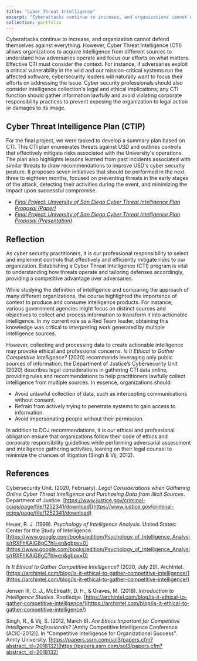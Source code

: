 ```yaml
---
title: "Cyber Threat Intelligence"
excerpt: "Cyberattacks continue to increase, and organizations cannot defend themselves against everything. However, Cyber Threat Intelligence (CTI) allows organizations to acquire intelligence from different sources to understand how adversaries operate and focus their efforts on what matters. This section discusses the definition of CTI, its professional and ethical considerations."
collection: portfolio
---
```


Cyberattacks continue to increase, and organization cannot defend themselves against everything. However, Cyber Threat Intelligence (CTI) allows organizations to acquire intelligence from different sources to understand how adversaries operate and focus our efforts on what matters. Effective CTI must consider the context. For instance, if adversaries exploit a critical vulnerability in the wild and our mission-critical systems run the affected software, cybersecurity leaders will naturally want to focus their efforts on addressing the issue. Cyber security professionals should also consider intelligence collection's legal and ethical implications; any CTI function should gather information lawfully and avoid violating corporate responsibility practices to prevent exposing the organization to legal action or damages to its image.


## Cyber Threat Intelligence Plan (CTIP)

For the final project, we were tasked to develop a summary plan based on CTI. This CTI plan enumerates threats against USD and outlines controls that effectively mitigate risks associated with the University's operations. The plan also highlights lessons learned from past incidents associated with similar threats to draw recommendations to improve USD's cyber security posture. It proposes seven initiatives that should be performed in the next three to eighteen months, focused on preventing threats in the early stages of the attack, detecting their activities during the event, and minimizing the impact upon successful compromise.

* _[Final Project: University of San Diego Cyber Threat Intelligence Plan Proposal (Paper)](http://danielcmarques.github.io/files/coursework/csol580/Assignment.CSOL580.Final_Project_CTI_Plan_Paper.Daniel_Cordeiro_Marques.pdf)_
* _[Final Project: University of San Diego Cyber Threat Intelligence Plan Proposal (Presentation)](http://danielcmarques.github.io/files/coursework/csol580/Assignment.CSOL580.Final_Project_CTI_Plan_Presentation.Daniel_Cordeiro_Marques.pdf)_


## Reflection

As cyber security practitioners, it is our professional responsibility to select and implement controls that effectively and efficiently mitigate risks to our organization. Establishing a Cyber Threat Intelligence (CTI) program is vital to understanding how threats operate and tailoring defenses accordingly, providing a competitive advantage over adversaries.

While studying the definition of intelligence and comparing the approach of many different organizations, the course highlighted the importance of context to produce and consume intelligence products. For instance, various government agencies might focus on distinct sources and objectives to collect and process information to transform it into actionable intelligence. In my current role as a Red Team leader, obtaining this knowledge was critical to interpreting work generated by multiple intelligence sources.

However, collecting and processing data to create actionable intelligence may provoke ethical and professional concerns. _Is It Ethical to Gather Competitive Intelligence?_ (2020) recommends leveraging only public sources of information; the Department of Justice’s Cybersecurity Unit (2020) describes legal considerations in gathering CTI data online, providing rules and recommendations to help practitioners lawfully collect intelligence from multiple sources. In essence, organizations should:

* Avoid unlawful collection of data, such as intercepting communications without consent.
* Refrain from actively trying to penetrate systems to gain access to information.
* Avoid impersonating people without their permission.       

In addition to DOJ recommendations, it is our ethical and professional obligation ensure that organizations follow their code of ethics and corporate responsibility guidelines while performing adversarial assessment and intelligence gathering activities, leaning on their legal counsel to minimize the chances of litigation (Singh & Vij, 2012).

## References

Cybersecurity Unit. (2020, February). _Legal Considerations when Gathering Online Cyber Threat Intelligence and Purchasing Data from Illicit Sources_. Department of Justice. [https://www.justice.gov/criminal-ccips/page/file/1252341/download](https://www.justice.gov/criminal-ccips/page/file/1252341/download)


Heuer, R. J. (1999). _Psychology of Intelligence Analysis_. United States: Center for the Study of Intelligence. [https://www.google.com/books/edition/Psychology_of_Intelligence_Analysis/rRXFhKAiG8gC?hl=en&gbpv=0](https://www.google.com/books/edition/Psychology_of_Intelligence_Analysis/rRXFhKAiG8gC?hl=en&gbpv=0)

_Is It Ethical to Gather Competitive Intelligence?_ (2020, July 29). ArchIntel. [https://archintel.com/blog/is-it-ethical-to-gather-competitive-intelligence/](https://archintel.com/blog/is-it-ethical-to-gather-competitive-intelligence/)

Jensen III, C. J., McElreath, D. H., & Graves, M. (2018). _Introduction to Intelligence Studies_. Routledge.
[https://archintel.com/blog/is-it-ethical-to-gather-competitive-intelligence/](https://archintel.com/blog/is-it-ethical-to-gather-competitive-intelligence/)

Singh, R., & Vij, S. (2012, March 6). _Are Ethics Important for Competitive Intelligence Professionals?_ [Amity Competitive Intelligence Conference (ACIC-2012)]. In “Competitive Intelligence for Organizational Success”. Amity University. [https://papers.ssrn.com/sol3/papers.cfm?abstract_id=2018132](https://papers.ssrn.com/sol3/papers.cfm?abstract_id=2018132)
